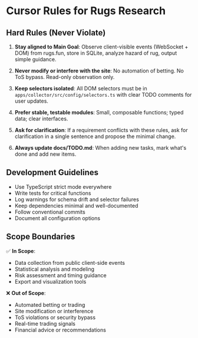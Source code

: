 # Cursor Rules for Rugs Research

## Hard Rules (Never Violate)

1. **Stay aligned to Main Goal**: Observe client-visible events (WebSocket + DOM) from rugs.fun, store in SQLite, analyze hazard of rug, output simple guidance.

2. **Never modify or interfere with the site**: No automation of betting. No ToS bypass. Read-only observation only.

3. **Keep selectors isolated**: All DOM selectors must be in `apps/collector/src/config/selectors.ts` with clear TODO comments for user updates.

4. **Prefer stable, testable modules**: Small, composable functions; typed data; clear interfaces.

5. **Ask for clarification**: If a requirement conflicts with these rules, ask for clarification in a single sentence and propose the minimal change.

6. **Always update docs/TODO.md**: When adding new tasks, mark what's done and add new items.

## Development Guidelines

- Use TypeScript strict mode everywhere
- Write tests for critical functions
- Log warnings for schema drift and selector failures
- Keep dependencies minimal and well-documented
- Follow conventional commits
- Document all configuration options

## Scope Boundaries

✅ **In Scope**:
- Data collection from public client-side events
- Statistical analysis and modeling
- Risk assessment and timing guidance
- Export and visualization tools

❌ **Out of Scope**:
- Automated betting or trading
- Site modification or interference
- ToS violations or security bypass
- Real-time trading signals
- Financial advice or recommendations
